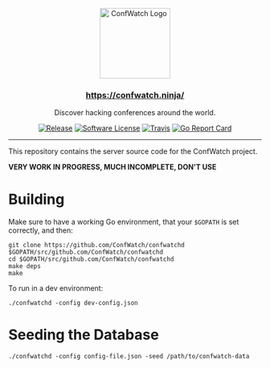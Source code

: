 <p align="center">
  <img alt="ConfWatch Logo" src="https://raw.githubusercontent.com/ConfWatch/confwatchd/master/static/img/avatar.png" height="140" />
  <h3 align="center"><a href="https://confwatch.ninja/" target="_blank">https://confwatch.ninja/</a></h3>
  <p align="center">Discover hacking conferences around the world.</p>
  <p align="center">
    <a href="https://github.com/ConfWatch/confwatchd/releases/latest"><img alt="Release" src="https://img.shields.io/github/release/ConfWatch/confwatchd.svg?style=flat-square"></a>
    <a href="/LICENSE"><img alt="Software License" src="https://img.shields.io/badge/license-GPL3-brightgreen.svg?style=flat-square"></a>
    <a href="https://travis-ci.org/ConfWatch/confwatchd"><img alt="Travis" src="https://img.shields.io/travis/ConfWatch/confwatchd/master.svg?style=flat-square"></a>
    <a href="https://goreportcard.com/report/github.com/ConfWatch/confwatchd"><img alt="Go Report Card" src="https://goreportcard.com/badge/github.com/ConfWatch/confwatchd?style=flat-square"></a>
  </p>
</p>

---

This repository contains the server source code for the ConfWatch project.

**VERY WORK IN PROGRESS, MUCH INCOMPLETE, DON'T USE**

Building
===

Make sure to have a working Go environment, that your `$GOPATH` is set correctly, and then:

    git clone https://github.com/ConfWatch/confwatchd $GOPATH/src/github.com/ConfWatch/confwatchd
    cd $GOPATH/src/github.com/ConfWatch/confwatchd
    make deps
    make

To run in a dev environment:

    ./confwatchd -config dev-config.json

Seeding the Database
===

    ./confwatchd -config config-file.json -seed /path/to/confwatch-data

